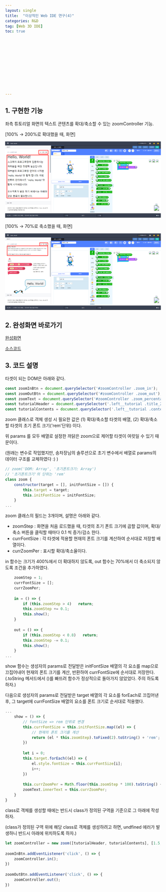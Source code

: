 ```yaml
---
layout: single
title:  "이상적인 Web IDE 연구(4)"
categories: R&D
tag: [Web 3D IDE]
toc: true 











---
```


## 1. 구현한 기능

좌측 튜토리얼 화면의 텍스트 콘텐츠를 확대/축소할 수 있는 zoomController 기능.

[100% → 200%로 확대했을 때, 화면]

![image-20220915153652420](/assets/img/image-20220915153652420.png)



[100% → 70%로 축소했을 때, 화면]

![image-20220915153802382](/assets/img/image-20220915153802382.png)









## 2. 완성화면 바로가기

[완성화면](https://dkgkejdrb.github.io/Web_Frontend_Research/WEB%202D%20IDE/Studio)

[소스코드](https://github.com/dkgkejdrb/Web_Frontend_Research/tree/main/WEB%202D%20IDE)









## 3. 코드 설명 

타겟이 되는 DOM은 아래와 같다.

```javascript
const zoomInBtn = document.querySelector('#zoomController .zoom_in');
const zoomOutBtn = document.querySelector('#zoomController .zoom_out');
const zoomText = document.querySelector('#zoomController .zoom_percentage');
const tutorialHeader = document.querySelector('.left__tutorial .title_2');
const tutorialContents = document.querySelector('.left__tutorial .contents');
```

 

zoom 클래스로 객체 생성 시 필요한 값은 (1) 확대/축소할 타겟의 배열, (2) 확대/축소할 타겟의 초기 폰트 크기('rem'단위) 이다.

위 params 를 모두 배열로 설정한 까닭은 zoom으로 제어할 타겟이 여럿일 수 있기 때문이다.

(원래는 변수로 작업했지만, 송차장님의 솔루션으로 초기 변수에서 배열로 params의 데이터 구조를 교체하였다 :) )

```javascript
// zoom('DOM: Array', '초기폰트크기: Array')
// '초기폰트크기'의 단위는 'rem'
class zoom {
    constructor(target = [], initFontSize = []) {
        this.target = target;
        this.initFontSize = initFontSize;
    }
...
```



zoom 클래스의 필드는 3개이며, 설명은 아래와 같다.

- zoomStep : 화면을 처음 로드했을 때, 타겟의 초기 폰트 크기에 곱할 값이며, 확대/축소 버튼을 클릭할 때마다 0.1 씩 증가/감소 한다.
- currFontSize : 각 타겟에 적용할 현재의 폰트 크기를 계산하여 순서대로 저장할 배열이다.
- currZoomPer : 표시할 확대/축소율이다.

in 함수는 크기가 400%에서 더 확대하지 않도록, out 함수는 70%에서 더 축소되지 않도록 조건을 추가하였다.

```javascript
    zoomStep = 1;
    currFontSize = [];
    currZoomPer;
    
    in = () => {
        if (this.zoomStep > 4)   return;
        this.zoomStep += 0.1;
        this.show();
    }

    out = () => {
        if (this.zoomStep < 0.8)   return;
        this.zoomStep -= 0.1;
        this.show();
    }
...
```



show 함수는 생성자의 params로 전달받은 initFontSize 배열의 각 요소를 map으로 끄집어내어 현재의 폰트 크기를 계산, 반환하여 currFontSize에 순서대로 저장한다. (.toString 메서드에서 ()를 빠뜨려 함수가 정상적으로 돌아가지 않았었다. 주의 하도록 하자.)

다음으로 생성자의 params로 전달받은 target 배열의 각 요소를 forEach로 끄집어낸 후, 그 target에 currFontSize 배열의 요소를 폰트 크기로 순서대로 적용했다.

```javascript
...
    show = () => {
        // fontSize => rem 단위로 변경
        this.currFontSize = this.initFontSize.map((el) => {
        	// 현재의 폰트 크기를 계산
            return (el * this.zoomStep).toFixed(2).toString() + 'rem';
        })

        let i = 0;
        this.target.forEach((el) => {
            el.style.fontSize = this.currFontSize[i];
            i++;
        })

        this.currZoomPer = Math.floor(this.zoomStep * 100).toString() + '%';
        zoomText.innerText = this.currZoomPer;        
    }
}
```



class로 객체를 생성할 때에는 반드시 class가 정의된 구역을 기준으로 그 아래에 작성하자.

(class가 정의된 구역 위에 해당 class로 객체를 생성하려고 하면, undfined 에러가 발생하니 반드시 아래에 위치하도록 하자.) 

```javascript
let zoomController = new zoom([tutorialHeader, tutorialContents], [1.5, 0.875]);

zoomInBtn.addEventListener('click', () => {
    zoomController.in();
})

zoomOutBtn.addEventListener('click', () => {
    zoomController.out();
})
```

